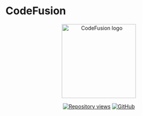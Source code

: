 # CodeFusion

<p align="center">
  <img src="https://github.com/dclipca/CodeFusion/blob/main/assets/images/app_icon.png" alt="CodeFusion logo" title="CodeFusion logo" width="200" />
</p>
<p align="center">
    <a href="https://github.com/dclipca/CodeFusion"><img src="https://hits.dwyl.com/dclipca/CodeFusion.svg?style=flat" alt="Repository views"></a>
    <a href="https://github.com/dclipca/CodeFusion"><img src="https://img.shields.io/github/stars/dclipca/CodeFusion?style=social" alt="GitHub"></a>
  <br>
</p>
